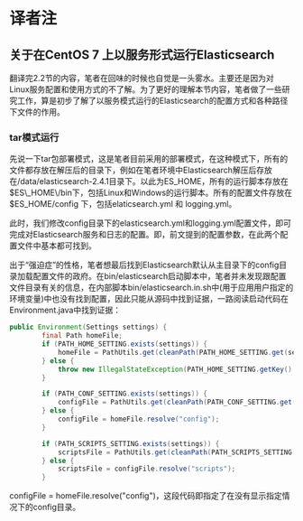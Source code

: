 # 译者注

## 关于在CentOS 7 上以服务形式运行Elasticsearch

翻译完2.2节的内容，笔者在回味的时候也自觉是一头雾水。主要还是因为对Linux服务配置和使用方式的不了解。为了更好的理解本节内容，笔者做了一些研究工作，算是初步了解了以服务模式运行的Elasticsearch的配置方式和各种路径下文件的作用。

### tar模式运行

先说一下tar包部署模式，这是笔者目前采用的部署模式，在这种模式下，所有的文件都存放在解压后的目录下，例如在笔者环境中Elasticsearch解压后存放在\/data\/elasticsearch-2.4.1目录下。以此为ES\_HOME，所有的运行脚本存放在$ES\_HOME\/bin下，包括Linux和Windows的运行脚本。所有的配置文件存放在$ES\_HOME\/config 下，包括elaticsearch.yml 和 logging.yml。

此时，我们修改config目录下的elasticsearch.yml和logging.yml配置文件，即可完成对Elasticsearch服务和日志的配置。即，前文提到的配置参数，在此两个配置文件中基本都可找到。

出于“强迫症”的性格，笔者想最后找到Elasticsearch默认从主目录下的config目录加载配置文件的政府。在bin\/elasticsearch启动脚本中，笔者并未发现跟配置文件目录有关的信息，在内部脚本bin\/elasticsearch.in.sh中\(用于应用用户指定的环境变量\)中也没有找到配置，因此只能从源码中找到证据，一路阅读启动代码在Environment.java中找到证据：

```java
public Environment(Settings settings) {
        final Path homeFile;
        if (PATH_HOME_SETTING.exists(settings)) {
            homeFile = PathUtils.get(cleanPath(PATH_HOME_SETTING.get(settings)));
        } else {
            throw new IllegalStateException(PATH_HOME_SETTING.getKey() + " is not configured");
        }

        if (PATH_CONF_SETTING.exists(settings)) {
            configFile = PathUtils.get(cleanPath(PATH_CONF_SETTING.get(settings)));
        } else {
            configFile = homeFile.resolve("config");
        }

        if (PATH_SCRIPTS_SETTING.exists(settings)) {
            scriptsFile = PathUtils.get(cleanPath(PATH_SCRIPTS_SETTING.get(settings)));
        } else {
            scriptsFile = configFile.resolve("scripts");
        }
```

configFile = homeFile.resolve\("config"\)，这段代码即指定了在没有显示指定情况下的config目录。

